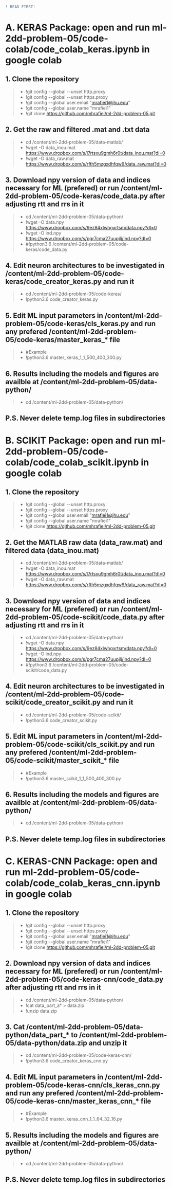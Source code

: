 ```diff
! READ FIRST! 
```

# A. KERAS Package: open and run ml-2dd-problem-05/code-colab/code_colab_keras.ipynb in google colab

## 1. Clone the repository
>* !git config --global --unset http.proxy
>* !git config --global --unset https.proxy
>* !git config --global user.email "mrafiei1@jhu.edu"
>* !git config --global user.name "mrafiei1"
>* !git clone https://github.com/mhrafiei/ml-2dd-problem-05.git

## 2. Get the raw and filtered .mat and .txt data
>* cd /content/ml-2dd-problem-05/data-matlab/
>* !wget -O data_inou.mat https://www.dropbox.com/s/l7rtsxu9gmh6r0t/data_inou.mat?dl=0
>* !wget -O data_raw.mat https://www.dropbox.com/s/rfth5mzgxdhfqw9/data_raw.mat?dl=0

## 3. Download npy version of data and indices necessary for ML (prefered) or run /content/ml-2dd-problem-05/code-keras/code_data.py after adjusting rtt and rrs in it
>* cd /content/ml-2dd-problem-05/data-python/
>* !wget -O data.npy https://www.dropbox.com/s/9ez84xlwhgxrtsm/data.npy?dl=0
>* !wget -O ind.npy https://www.dropbox.com/s/pgr7cma27uupjlj/ind.npy?dl=0 
>* #!python3.6 /content/ml-2dd-problem-05/code-keras/code_data.py

## 4. Edit neuron architectures to be investigated in /content/ml-2dd-problem-05/code-keras/code_creator_keras.py and run it
>* cd /content/ml-2dd-problem-05/code-keras/
>* !python3.6 code_creator_keras.py


## 5. Edit ML input parameters in /content/ml-2dd-problem-05/code-keras/cls_keras.py and run any prefered /content/ml-2dd-problem-05/code-keras/master_keras_* file
>* #Example
>* !python3.6 master_keras_1_1_500_400_300.py
 
## 6. Results including the models and figures are availble at /content/ml-2dd-problem-05/data-python/
>* cd /content/ml-2dd-problem-05/data-python/

## P.S. Never delete temp.log files in subdirectories 


# B. SCIKIT Package: open and run ml-2dd-problem-05/code-colab/code_colab_scikit.ipynb in google colab


## 1. Clone the repository
>* !git config --global --unset http.proxy
>* !git config --global --unset https.proxy
>* !git config --global user.email "mrafiei1@jhu.edu"
>* !git config --global user.name "mrafiei1"
>* !git clone https://github.com/mhrafiei/ml-2dd-problem-05.git

## 2. Get the MATLAB raw data (data_raw.mat) and filtered data (data_inou.mat)
>* cd /content/ml-2dd-problem-05/data-matlab/
>* !wget -O data_inou.mat https://www.dropbox.com/s/l7rtsxu9gmh6r0t/data_inou.mat?dl=0
>* !wget -O data_raw.mat https://www.dropbox.com/s/rfth5mzgxdhfqw9/data_raw.mat?dl=0

## 3. Download npy version of data and indices necessary for ML (prefered) or run /content/ml-2dd-problem-05/code-scikit/code_data.py after adjusting rtt and rrs in it
>* cd /content/ml-2dd-problem-05/data-python/
>* !wget -O data.npy https://www.dropbox.com/s/9ez84xlwhgxrtsm/data.npy?dl=0
>* !wget -O ind.npy https://www.dropbox.com/s/pgr7cma27uupjlj/ind.npy?dl=0 
>* #!python3.6 /content/ml-2dd-problem-05/code-scikit/code_data.py

## 4. Edit neuron architectures to be investigated in /content/ml-2dd-problem-05/code-scikit/code_creator_scikit.py and run it
>* cd /content/ml-2dd-problem-05/code-scikit/
>* !python3.6 code_creator_scikit.py

## 5. Edit ML input parameters in /content/ml-2dd-problem-05/code-scikit/cls_scikit.py and run any prefered /content/ml-2dd-problem-05/code-scikit/master_scikit_* file
>* #Example
>* !python3.6 master_scikit_1_1_500_400_300.py
 
## 6. Results including the models and figures are availble at /content/ml-2dd-problem-05/data-python/
>* cd /content/ml-2dd-problem-05/data-python/

## P.S. Never delete temp.log files in subdirectories 


# C. KERAS-CNN Package: open and run ml-2dd-problem-05/code-colab/code_colab_keras_cnn.ipynb in google colab

## 1. Clone the repository
>* !git config --global --unset http.proxy
>* !git config --global --unset https.proxy
>* !git config --global user.email "mrafiei1@jhu.edu"
>* !git config --global user.name "mrafiei1"
>* !git clone https://github.com/mhrafiei/ml-2dd-problem-05.git

## 2. Download npy version of data and indices necessary for ML (prefered) or run /content/ml-2dd-problem-05/code-keras-cnn/code_data.py after adjusting rtt and rrs in it

>* cd /content/ml-2dd-problem-05/data-python/
>* !cat data_part_a* > data.zip
>* !unzip data.zip

## 3. Cat /content/ml-2dd-problem-05/data-python/data_part_* to /content/ml-2dd-problem-05/data-python/data.zip and unzip it
>* cd /content/ml-2dd-problem-05/code-keras-cnn/
>* !python3.6 code_creator_keras_cnn.py


## 4. Edit ML input parameters in /content/ml-2dd-problem-05/code-keras-cnn/cls_keras_cnn.py and run any prefered /content/ml-2dd-problem-05/code-keras-cnn/master_keras_cnn_* file
>* #Example
>* !python3.6 master_keras_cnn_1_1_64_32_16.py
 
## 5. Results including the models and figures are availble at /content/ml-2dd-problem-05/data-python/
>* cd /content/ml-2dd-problem-05/data-python/

## P.S. Never delete temp.log files in subdirectories 
